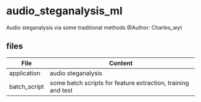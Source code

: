 # audio_steganalysis_ml
Audio steganalysis via some traditional methods
@Author: Charles_wyt

## files
| File | Content   | 
| -----| --------- | 
| application   | audio steganalysis |
| batch_script  | some batch scripts for feature extraction, training and test|
